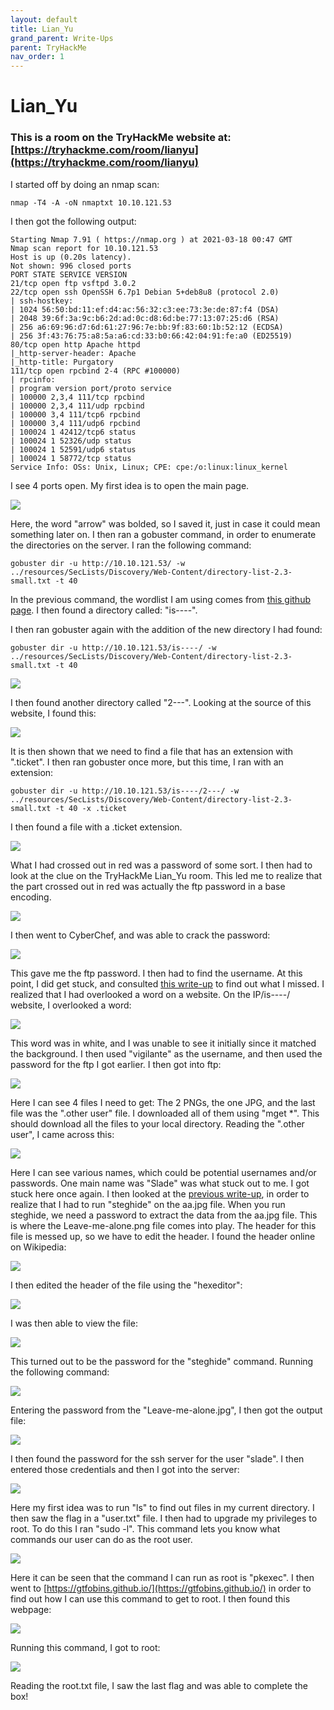 ```yaml
---
layout: default
title: Lian_Yu
grand_parent: Write-Ups
parent: TryHackMe
nav_order: 1
---
```


# Lian_Yu

### This is a room on the TryHackMe website at: [https://tryhackme.com/room/lianyu](https://tryhackme.com/room/lianyu)

I started off by doing an nmap scan:

```text
nmap -T4 -A -oN nmaptxt 10.10.121.53
```

I then got the following output:

```text
Starting Nmap 7.91 ( https://nmap.org ) at 2021-03-18 00:47 GMT
Nmap scan report for 10.10.121.53
Host is up (0.20s latency).
Not shown: 996 closed ports
PORT STATE SERVICE VERSION
21/tcp open ftp vsftpd 3.0.2
22/tcp open ssh OpenSSH 6.7p1 Debian 5+deb8u8 (protocol 2.0)
| ssh-hostkey:
| 1024 56:50:bd:11:ef:d4:ac:56:32:c3:ee:73:3e:de:87:f4 (DSA)
| 2048 39:6f:3a:9c:b6:2d:ad:0c:d8:6d:be:77:13:07:25:d6 (RSA)
| 256 a6:69:96:d7:6d:61:27:96:7e:bb:9f:83:60:1b:52:12 (ECDSA)
| 256 3f:43:76:75:a8:5a:a6:cd:33:b0:66:42:04:91:fe:a0 (ED25519)
80/tcp open http Apache httpd
|_http-server-header: Apache
|_http-title: Purgatory
111/tcp open rpcbind 2-4 (RPC #100000)
| rpcinfo:
| program version port/proto service
| 100000 2,3,4 111/tcp rpcbind
| 100000 2,3,4 111/udp rpcbind
| 100000 3,4 111/tcp6 rpcbind
| 100000 3,4 111/udp6 rpcbind
| 100024 1 42412/tcp6 status
| 100024 1 52326/udp status
| 100024 1 52591/udp6 status
| 100024 1 58772/tcp status
Service Info: OSs: Unix, Linux; CPE: cpe:/o:linux:linux_kernel
```

I see 4 ports open. My first idea is to open the main page.

![](https://github.com/harisqazi1/blog/blob/main/assets/Pasted%20image%2020210615200106.png?raw=true)

Here, the word "arrow" was bolded, so I saved it, just in case it could mean something later on. I then ran a gobuster command, in order to enumerate the directories on the server. I ran the following command:

```text
gobuster dir -u http://10.10.121.53/ -w ../resources/SecLists/Discovery/Web-Content/directory-list-2.3-small.txt -t 40
```

In the previous command, the wordlist I am using comes from [this github page](https://github.com/danielmiessler/SecLists). I then found a directory called: "is----".

I then ran gobuster again with the addition of the new directory I had found:

```text
gobuster dir -u http://10.10.121.53/is----/ -w ../resources/SecLists/Discovery/Web-Content/directory-list-2.3-small.txt -t 40
```

![](https://github.com/harisqazi1/blog/blob/main/assets/Pasted%20image%2020210615200208.png?raw=true)

I then found another directory called "2---". Looking at the source of this website, I found this:

![](https://github.com/harisqazi1/blog/blob/main/assets/Pasted%20image%2020210615200255.png?raw=true)

It is then shown that we need to find a file that has an extension with ".ticket". I then ran gobuster once more, but this time, I ran with an extension:

```text
gobuster dir -u http://10.10.121.53/is----/2---/ -w ../resources/SecLists/Discovery/Web-Content/directory-list-2.3-small.txt -t 40 -x .ticket
```

I then found a file with a .ticket extension.

![](https://github.com/harisqazi1/blog/blob/main/assets/Pasted%20image%2020210615200336.png?raw=true)

What I had crossed out in red was a password of some sort. I then had to look at the clue on the TryHackMe Lian_Yu room. This led me to realize that the part crossed out in red was actually the ftp password in a base encoding.

![](https://github.com/harisqazi1/blog/blob/main/assets/Pasted%20image%2020210615200424.png?raw=true)

I then went to CyberChef, and was able to crack the password:

![](https://github.com/harisqazi1/blog/blob/main/assets/Pasted%20image%2020210615200503.png?raw=true)

This gave me the ftp password. I then had to find the username. At this point, I did get stuck, and consulted [this write-up](https://infosecwriteups.com/tryhackme-lian-yu-ctf-writeup-detailed-7c229b1904fd) to find out what I missed. I realized that I had overlooked a word on a website. On the IP/is----/ website, I overlooked a word:

![](https://github.com/harisqazi1/blog/blob/main/assets/Pasted%20image%2020210615200549.png?raw=true)

This word was in white, and I was unable to see it initially since it matched the background. I then used "vigilante" as the username, and then used the password for the ftp I got earlier. I then got into ftp:

![](https://github.com/harisqazi1/blog/blob/main/assets/Pasted%20image%2020210615200635.png?raw=true)

Here I can see 4 files I need to get: The 2 PNGs, the one JPG, and the last file was the ".other user" file. I downloaded all of them using "mget *". This should download all the files to your local directory. Reading the ".other user", I came across this:

![](https://github.com/harisqazi1/blog/blob/main/assets/Pasted%20image%2020210615200723.png?raw=true)

Here I can see various names, which could be potential usernames and/or passwords. One main name was "Slade" was what stuck out to me. I got stuck here once again. I then looked at the [previous write-up](https://infosecwriteups.com/tryhackme-lian-yu-ctf-writeup-detailed-7c229b1904fd), in order to realize that I had to run "steghide" on the aa.jpg file. When you run steghide, we need a password to extract the data from the aa.jpg file. This is where the Leave-me-alone.png file comes into play. The header for this file is messed up, so we have to edit the header. I found the header online on Wikipedia:

![](https://github.com/harisqazi1/blog/blob/main/assets/Pasted%20image%2020210615200759.png?raw=true)

I then edited the header of the file using the "hexeditor":

![](https://github.com/harisqazi1/blog/blob/main/assets/Pasted%20image%2020210615200845.png?raw=true)

I was then able to view the file:

![](https://github.com/harisqazi1/blog/blob/main/assets/Pasted%20image%2020210615200941.png?raw=true)

This turned out to be the password for the "steghide" command. Running the following command:

![](https://github.com/harisqazi1/blog/blob/main/assets/Pasted%20image%2020210615201030.png?raw=true)

Entering the password from the "Leave-me-alone.jpg", I then got the output file:

![](https://github.com/harisqazi1/blog/blob/main/assets/Pasted%20image%2020210615201159.png?raw=true)

I then found the password for the ssh server for the user "slade". I then entered those credentials and then I got into the server:

![](https://github.com/harisqazi1/blog/blob/main/assets/Pasted%20image%2020210615201241.png?raw=true)

Here my first idea was to run "ls" to find out files in my current directory. I then saw the flag in a "user.txt" file. I then had to upgrade my privileges to root. To do this I ran "sudo -l". This command lets you know what commands our user can do as the root user.

![](https://github.com/harisqazi1/blog/blob/main/assets/Pasted%20image%2020210615201319.png?raw=true)

Here it can be seen that the command I can run as root is "pkexec". I then went to [https://gtfobins.github.io/](https://gtfobins.github.io/) in order to find out how I can use this command to get to root. I then found this webpage:

![](https://github.com/harisqazi1/blog/blob/main/assets/Pasted%20image%2020210615201356.png?raw=true)

Running this command, I got to root:

![](https://github.com/harisqazi1/blog/blob/main/assets/Pasted%20image%2020210615201427.png?raw=true)

Reading the root.txt file, I saw the last flag and was able to complete the box!

